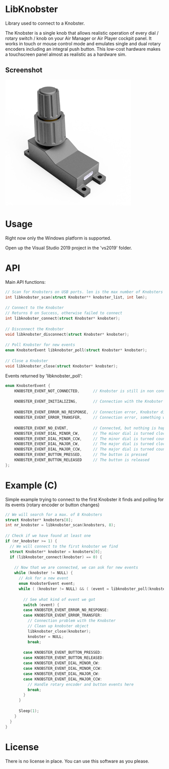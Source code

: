 LibKnobster
===========

Library used to connect to a Knobster.

The Knobster is a single knob that allows realistic operation of every dial / rotary switch / knob on your Air Manager or Air Player cockpit panel. It works in touch or mouse control mode and emulates single and dual rotary encoders including an integral push button. This low-cost hardware makes a touchscreen panel almost as realistic as a hardware sim.

## Screenshot

![Screenshot of the Knobster](/knobster.jpg?raw=true)

Usage
=====

Right now only the Windows platform is supported.

Open up the Visual Studio 2019 project in the 'vs2019' folder.

API
=====

Main API functions:
```C
// Scan for Knobsters on USB ports. len is the max number of Knobsters you want to search for.
int libknobster_scan(struct Knobster** knobster_list, int len);

// Connect to the Knobster
// Returns 0 on Success, otherwise failed to connect
int libknobster_connect(struct Knobster* knobster);

// Disconnect the Knobster
void libknobster_disconnect(struct Knobster* knobster);

// Poll Knobster for new events
enum KnobsterEvent libknobster_poll(struct Knobster* knobster);

// Close a Knobster
void libknobster_close(struct Knobster* knobster);
```

Events returned by 'libknobster_poll':
```C
enum KnobsterEvent {
	KNOBSTER_EVENT_NOT_CONNECTED,      // Knobster is still in non connected state. 'libknobster_connect' has not been called.	

	KNOBSTER_EVENT_INITIALIZING,       // Connection with the Knobster is being initialized

	KNOBSTER_EVENT_ERROR_NO_RESPONSE,  // Connection error, Knobster did not respond with correct internal message
	KNOBSTER_EVENT_ERROR_TRANSFER,     // Connection error, something went from with the USB communication

	KNOBSTER_EVENT_NO_EVENT,           // Connected, but nothing is happening with the knobster
	KNOBSTER_EVENT_DIAL_MINOR_CW,      // The minor dial is turned clockwise
	KNOBSTER_EVENT_DIAL_MINOR_CCW,     // The minor dial is turned counterclockwise
	KNOBSTER_EVENT_DIAL_MAJOR_CW,      // The major dial is turned clockwise
	KNOBSTER_EVENT_DIAL_MAJOR_CCW,     // The major dial is turned counterclockwise
	KNOBSTER_EVENT_BUTTON_PRESSED,     // The button is pressed
	KNOBSTER_EVENT_BUTTON_RELEASED     // The button is released
};
```

Example (C)
=======

Simple example trying to connect to the first Knobster it finds and polling for its events (rotary encoder or button changes)

```C
// We will search for a max. of 8 Knobsters
struct Knobster* knobsters[8];
int nr_knobster = libknobster_scan(knobsters, 8);

// Check if we have found at least one
if (nr_knobster >= 1) {
  // We will connect to the first knobster we find
  struct Knobster* knobster = knobsters[0];
  if (libknobster_connect(knobster) == 0) {
	
    // Now that we are connected, we can ask for new events
    while (knobster != NULL) {
      // Ask for a new event
      enum KnobsterEvent event;
      while ( (knobster != NULL) && ( (event = libknobster_poll(knobster)) != KNOBSTER_EVENT_NO_EVENT ) ) {
			
        // See what kind of event we got
        switch (event) {
        case KNOBSTER_EVENT_ERROR_NO_RESPONSE:
        case KNOBSTER_EVENT_ERROR_TRANSFER:
          // Connection problem with the Knobster
          // Clean up knobster object
          libknobster_close(knobster);
          knobster = NULL;
          break;

        case KNOBSTER_EVENT_BUTTON_PRESSED:
        case KNOBSTER_EVENT_BUTTON_RELEASED:
        case KNOBSTER_EVENT_DIAL_MINOR_CW:
        case KNOBSTER_EVENT_DIAL_MINOR_CCW:
        case KNOBSTER_EVENT_DIAL_MAJOR_CW:
        case KNOBSTER_EVENT_DIAL_MAJOR_CCW:
          // Handle rotary encoder and button events here
          break;
        }
      }
	  
      Sleep(1);
    }
  }
}
```

License
=======

There is no license in place. You can use this software as you please.
